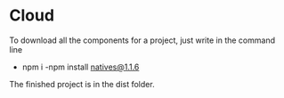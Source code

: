 # Cloud

To download all the components for a project, just write in the command line

- npm i
-npm install natives@1.1.6

The finished project is in the dist folder.

